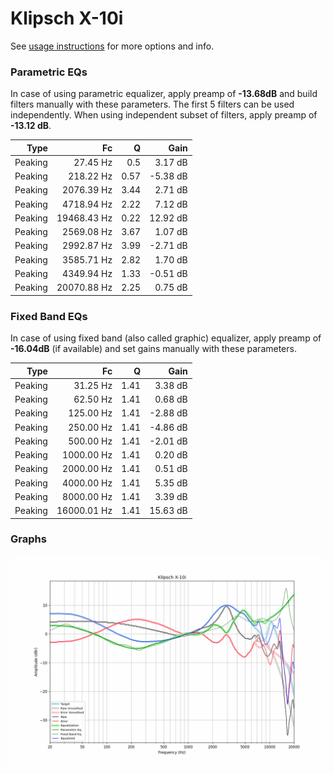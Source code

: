 # Klipsch X-10i
See [usage instructions](https://github.com/jaakkopasanen/AutoEq#usage) for more options and info.

### Parametric EQs
In case of using parametric equalizer, apply preamp of **-13.68dB** and build filters manually
with these parameters. The first 5 filters can be used independently.
When using independent subset of filters, apply preamp of **-13.12 dB**.

| Type    | Fc          |    Q | Gain     |
|--------:|------------:|-----:|---------:|
| Peaking | 27.45 Hz    | 0.5  | 3.17 dB  |
| Peaking | 218.22 Hz   | 0.57 | -5.38 dB |
| Peaking | 2076.39 Hz  | 3.44 | 2.71 dB  |
| Peaking | 4718.94 Hz  | 2.22 | 7.12 dB  |
| Peaking | 19468.43 Hz | 0.22 | 12.92 dB |
| Peaking | 2569.08 Hz  | 3.67 | 1.07 dB  |
| Peaking | 2992.87 Hz  | 3.99 | -2.71 dB |
| Peaking | 3585.71 Hz  | 2.82 | 1.70 dB  |
| Peaking | 4349.94 Hz  | 1.33 | -0.51 dB |
| Peaking | 20070.88 Hz | 2.25 | 0.75 dB  |

### Fixed Band EQs
In case of using fixed band (also called graphic) equalizer, apply preamp of **-16.04dB**
(if available) and set gains manually with these parameters.

| Type    | Fc          |    Q | Gain     |
|--------:|------------:|-----:|---------:|
| Peaking | 31.25 Hz    | 1.41 | 3.38 dB  |
| Peaking | 62.50 Hz    | 1.41 | 0.68 dB  |
| Peaking | 125.00 Hz   | 1.41 | -2.88 dB |
| Peaking | 250.00 Hz   | 1.41 | -4.86 dB |
| Peaking | 500.00 Hz   | 1.41 | -2.01 dB |
| Peaking | 1000.00 Hz  | 1.41 | 0.20 dB  |
| Peaking | 2000.00 Hz  | 1.41 | 0.51 dB  |
| Peaking | 4000.00 Hz  | 1.41 | 5.35 dB  |
| Peaking | 8000.00 Hz  | 1.41 | 3.39 dB  |
| Peaking | 16000.01 Hz | 1.41 | 15.63 dB |

### Graphs
![](./Klipsch%20X-10i.png)